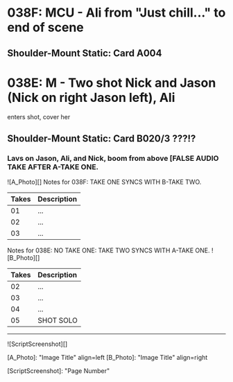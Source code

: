 # 038F: MCU - Ali from "Just chill..." to end of scene
## Shoulder-Mount Static: Card A004

# 038E: M - Two shot Nick and Jason (Nick on right Jason left), Ali
enters shot, cover her
## Shoulder-Mount Static: Card B020/3 ???!?

### Lavs on Jason, Ali, and Nick, boom from above [FALSE AUDIO TAKE AFTER A-TAKE ONE.

![A_Photo][]
Notes for 038F: TAKE ONE SYNCS WITH B-TAKE TWO.

| Takes | Description |
|:---|:----|
| 01 | ... |
| 02 | ... |
| 03 | ... |

Notes for 038E: NO TAKE ONE: TAKE TWO SYNCS WITH A-TAKE ONE.
![B_Photo][]

| Takes | Description |
|:---|:----|
| 02 | ... |
| 03 | ... |
| 04 | ... |
| 05 | SHOT SOLO |

----

![ScriptScreenshot][]


[A_Photo]:  "Image Title" align=left
[B_Photo]:  "Image Title" align=right

[ScriptScreenshot]: "Page Number"